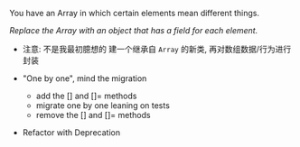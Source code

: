 You have an Array in which certain elements mean different things.

*Replace the Array with an object that has a field for each element.*

+ 注意: 不是我最初臆想的 建一个继承自 `Array` 的新类, 再对数组数据/行为进行封装

+ "One by one", mind the migration
    + add the [] and []= methods
    + migrate one by one leaning on tests
    + remove the [] and []= methods

+ Refactor with Deprecation
